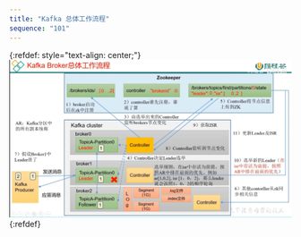 ```yaml
---
title: "Kafka 总体工作流程"
sequence: "101"
---
```


{:refdef: style="text-align: center;"}
![](/assets/images/kafka/broker/kafka-broker-overview.png)
{:refdef}


